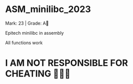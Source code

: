 # ASM_minilibc_2023

Mark: 23 | Grade: A🥇

Epitech minilibc in assembly

All functions work

# I AM NOT RESPONSIBLE FOR CHEATING 🫵🫵🫵
